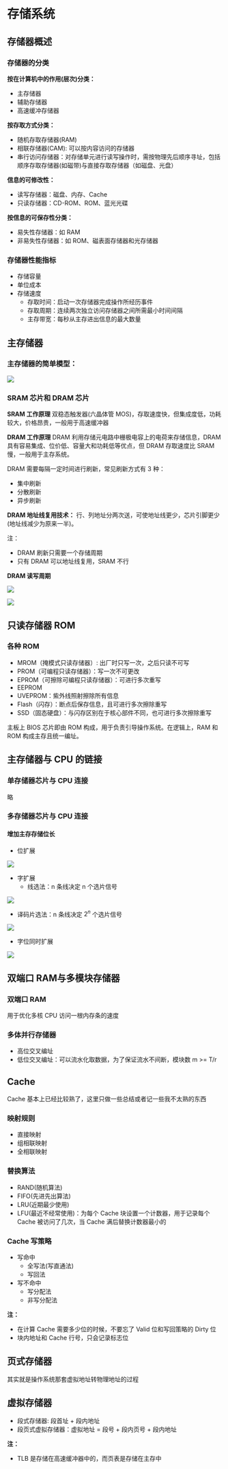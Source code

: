 # 存储系统

## 存储器概述

### 存储器的分类

**按在计算机中的作用(层次)分类：**

- 主存储器
- 辅助存储器
- 高速缓冲存储器

**按存取方式分类：**

- 随机存取存储器(RAM)
- 相联存储器(CAM): 可以按内容访问的存储器
- 串行访问存储器：对存储单元进行读写操作时，需按物理先后顺序寻址，包括顺序存取存储器(如磁带)与直接存取存储器（如磁盘、光盘）

**信息的可修改性：**

- 读写存储器：磁盘、内存、Cache
- 只读存储器：CD-ROM、ROM、蓝光光碟

**按信息的可保存性分类：**

- 易失性存储器：如 RAM
- 非易失性存储器：如 ROM、磁表面存储器和光存储器

### 存储器性能指标

- 存储容量
- 单位成本
- 存储速度
  - 存取时间：启动一次存储器完成操作所经历事件
  - 存取周期：连续两次独立访问存储器之间所需最小时间间隔
  - 主存带宽：每秒从主存进出信息的最大数量

## 主存储器

### 主存储器的简单模型：

![](img/主存储器简单模型.png)

### SRAM 芯片和 DRAM 芯片

**SRAM 工作原理**
双稳态触发器(六晶体管 MOS)，存取速度快，但集成度低，功耗较大，价格昂贵，一般用于高速缓冲器

**DRAM 工作原理**
DRAM 利用存储元电路中栅极电容上的电荷来存储信息，DRAM 具有容易集成、位价低、容量大和功耗低等优点，但 DRAM 存取速度比 SRAM 慢，一般用于主存系统。  

DRAM 需要每隔一定时间进行刷新，常见刷新方式有 3 种：

- 集中刷新
- 分散刷新
- 异步刷新

**DRAM 地址线复用技术：** 行、列地址分两次送，可使地址线更少，芯片引脚更少(地址线减少为原来一半)。

注： 

- DRAM 刷新只需要一个存储周期
- 只有 DRAM 可以地址线复用，SRAM 不行

**DRAM 读写周期**  

![](img/DRAM-读取.png)  

![](img/DRAM-写入.png)

## 只读存储器 ROM

### 各种 ROM

- MROM（掩模式只读存储器）: 出厂时只写一次，之后只读不可写
- PROM（可编程只读存储器）：写一次不可更改
- EPROM（可擦除可编程只读存储器）：可进行多次重写
- EEPROM
- UVEPROM：紫外线照射擦除所有信息
- Flash（闪存）：断点后保存信息，且可进行多次擦除重写
- SSD（固态硬盘）：与闪存区别在于核心部件不同，也可进行多次擦除重写

主板上 BIOS 芯片即由 ROM 构成，用于负责引导操作系统。在逻辑上，RAM 和 ROM 构成主存且统一编址。

## 主存储器与 CPU 的链接

### 单存储器芯片与 CPU 连接

略  

### 多存储器芯片与 CPU 连接

#### 增加主存存储位长

- 位扩展    

![](img/位扩展.png)

- 字扩展
  - 线选法：n 条线决定 n 个选片信号

![](img/字扩展.png)  

- 译码片选法：n 条线决定 $2^n$ 个选片信号

![](img/译码片选法.png)

- 字位同时扩展

![](img/字位同时扩展.png)

## 双端口 RAM与多模块存储器

### 双端口 RAM

用于优化多核 CPU 访问一根内存条的速度

### 多体并行存储器

- 高位交叉编址
- 低位交叉编址：可以流水化取数据，为了保证流水不间断，模块数 m >= T/r

## Cache

Cache 基本上已经比较熟了，这里只做一些总结或者记一些我不太熟的东西  

### 映射规则

- 直接映射
- 组相联映射
- 全相联映射

### 替换算法

- RAND(随机算法)
- FIFO(先进先出算法)
- LRU(近期最少使用)
- LFU(最近不经常使用)：为每个 Cache 块设置一个计数器，用于记录每个 Cache 被访问了几次，当 Cache 满后替换计数器最小的

### Cache 写策略

- 写命中
  - 全写法(写直通法)
  - 写回法
- 写不命中
  - 写分配法
  - 非写分配法

**注：**
- 在计算 Cache 需要多少位的时候，不要忘了 Valid 位和写回策略的 Dirty 位
- 块内地址和 Cache 行号，只会记录标志位

## 页式存储器

其实就是操作系统那套虚拟地址转物理地址的过程

## 虚拟存储器

- 段式存储器: 段首址 + 段内地址
- 段页式虚拟存储器：虚拟地址 = 段号 + 段内页号 + 段内地址

**注：**
- TLB 是存储在高速缓冲器中的，而页表是存储在主存中
